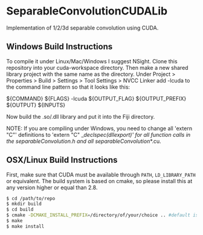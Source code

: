 SeparableConvolutionCUDALib
===========================

Implementation of 1/2/3d separable convolution using CUDA.

Windows Build Instructions
--------------------------

To compile it under Linux/Mac/Windows I suggest NSight. Clone this repository into your cuda-workspace directory. Then make a new shared library project with the same name as the directory. Under Project > Properties > Build > Settings > Tool Settings > NVCC Linker add -lcuda to the command line pattern so that it looks like this:

${COMMAND} ${FLAGS} -lcuda ${OUTPUT_FLAG} ${OUTPUT_PREFIX} ${OUTPUT} ${INPUTS}

Now build the .so/.dll library and put it into the Fiji directory.

NOTE: If you are compiling under Windows, you need to change all 'extern "C"' definitions to 'extern "C" __declspec(dllexport)' for all function calls in the separableConvolution.h and all separableConvolution_*.cu.

OSX/Linux Build Instructions
----------------------------

First, make sure that CUDA must be available through `PATH`, `LD_LIBRARY_PATH` or equivalent. The build system is based on cmake, so please install this at any version higher or equal than 2.8.

```bash
$ cd /path/to/repo
$ mkdir build
$ cd build
$ cmake -DCMAKE_INSTALL_PREFIX=/directory/of/your/choice .. #default is /usr/bin/ or similar
$ make
$ make install
```
